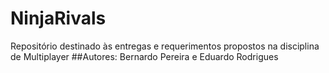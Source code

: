 # NinjaRivals
Repositório destinado às entregas e requerimentos propostos na disciplina de Multiplayer
##Autores: Bernardo Pereira e Eduardo Rodrigues

